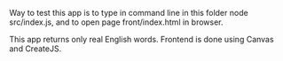 Way to test this app is to type in command line in this folder node src/index.js, and to open page front/index.html in browser.

This app returns only real English words.
Frontend is done using Canvas and CreateJS.